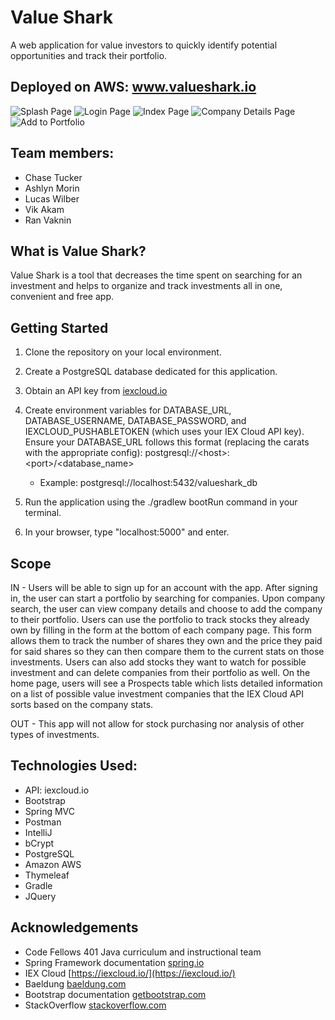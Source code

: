 # Value Shark
A web application for value investors to quickly identify potential opportunities and track their portfolio. 

## Deployed on AWS: www.valueshark.io

![Splash Page](/assets/vs-splash.PNG)
![Login Page](/assets/vs-login.PNG)
![Index Page](/assets/vs-index.PNG)
![Company Details Page](/assets/vs-companydetails.PNG)
![Add to Portfolio](/assets/vs-addtoportfolio.PNG)

## Team members:
* Chase Tucker
* Ashlyn Morin
* Lucas Wilber
* Vik Akam
* Ran Vaknin

## What is Value Shark?
Value Shark is a tool that decreases the time spent on searching for an investment and helps to organize and track 
investments all in one, convenient and free app.

## Getting Started
1. Clone the repository on your local environment.
2. Create a PostgreSQL database dedicated for this application. 
3. Obtain an API key from [iexcloud.io](iexcloud.io)
4. Create environment variables for DATABASE_URL, DATABASE_USERNAME, DATABASE_PASSWORD, and IEXCLOUD_PUSHABLETOKEN (which uses your IEX Cloud API key). 
Ensure your DATABASE_URL follows this format (replacing the carats with the appropriate config): postgresql://\<host>:\<port>/\<database_name>

   - Example: postgresql://localhost:5432/valueshark_db
5. Run the application using the ./gradlew bootRun command in your terminal.
6. In your browser, type "localhost:5000" and enter.

## Scope
IN - Users will be able to sign up for an account with the app. After signing in, the user can start a portfolio by 
searching for companies. Upon company search, the user can view company details and choose to add the company to their portfolio. 
Users can use the portfolio to track stocks they already own by filling in the form at the bottom of each company page. 
This form allows them to track the number of shares they own and the price they paid for said shares so they can then 
compare them to the current stats on those investments. Users can also add stocks they want to watch for possible 
investment and can delete companies from their portfolio as well. 
On the home page, users will see a Prospects table which lists detailed information on a list of possible value investment 
companies that the IEX Cloud API sorts based on the company stats.

OUT - This app will not allow for stock purchasing nor analysis of other types of investments. 

## Technologies Used:
* API: iexcloud.io
* Bootstrap
* Spring MVC
* Postman
* IntelliJ
* bCrypt
* PostgreSQL
* Amazon AWS
* Thymeleaf
* Gradle
* JQuery

## Acknowledgements
* Code Fellows 401 Java curriculum and instructional team
* Spring Framework documentation [spring.io](spring.io)
* IEX Cloud [https://iexcloud.io/](https://iexcloud.io/)
* Baeldung [baeldung.com](baeldung.com)
* Bootstrap documentation [getbootstrap.com](https://getbootstrap.com/docs/4.4/getting-started/introduction/)
* StackOverflow [stackoverflow.com](https://stackoverflow.com/questions/22196587/how-to-vertically-center-a-container-in-bootstrap)

